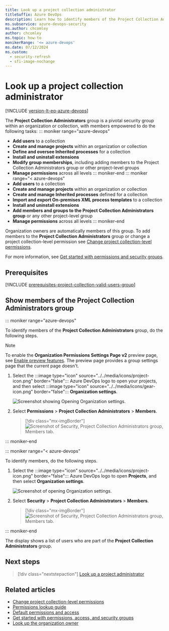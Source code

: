 ```yaml
---
title: Look up a project collection administrator 
titleSuffix: Azure DevOps
description: Learn how to identify members of the Project Collection Administrators group in Azure DevOps.
ms.subservice: azure-devops-security
ms.author: chcomley
author: chcomley
ms.topic: how-to
monikerRange: '<= azure-devops'
ms.date: 07/12/2024
ms.custom:
  - security-refresh
  - sfi-image-nochange
---
```


# Look up a project collection administrator 

[!INCLUDE [version-lt-eq-azure-devops](../../includes/version-lt-eq-azure-devops.md)]

The **Project Collection Administrators** group is a pivotal security group within an organization or collection, with members empowered to do the following tasks:
::: moniker range="azure-devops" 
- **Add users** to a collection
- **Create and manage projects** within an organization or collection
- **Define and oversee Inherited processes** for a collection
- **Install and uninstall extensions**
- **Modify group memberships**, including adding members to the Project Collection Administrators group or other project-level groups
- **Manage permissions** across all levels
::: moniker-end
::: moniker range="< azure-devops"  
- **Add users** to a collection
- **Create and manage projects** within an organization or collection
- **Create and manage Inherited processes** defined for a collection
- **Import and export On-premises XML process templates** to a collection
- **Install and uninstall extensions**
- **Add members and groups to the Project Collection Administrators group** or any other project-level group
- **Manage permissions** across all levels
::: moniker-end

Organization owners are automatically members of this group. To add members to the **Project Collection Administrators** group or change a project collection-level permission see [Change project collection-level permissions](change-organization-collection-level-permissions.md). 

For more information, see [Get started with permissions and security groups](about-permissions.md).

## Prerequisites

[!INCLUDE [prerequisites-project-collection-valid-users-group](../../includes/prerequisites-project-collection-valid-users-group.md)]

## Show members of the Project Collection Administrators group

::: moniker range="azure-devops"

To identify members of the **Project Collection Administrators** group, do the following steps. 

> [!NOTE]   
> To enable the **Organization Permissions Settings Page v2** preview page, see [Enable preview features](../../project/navigation/preview-features.md). The preview page provides a group settings page that the current page doesn't. 

1. Select the :::image type="icon" source="../../media/icons/project-icon.png" border="false"::: Azure DevOps logo to open your projects, and then select :::image type="icon" source="../../media/icons/gear-icon.png" border="false"::: **Organization settings**.  

	![Screenshot showing Opening Organization settings.](../../media/open-organization-settings-preview.png)

2. Select **Permissions** > **Project Collection Administrators** > **Members**. 

	> [!div class="mx-imgBorder"]  
	> ![Screenshot of Security, Project Collection Administrators group, Members tab.](media/project-collection/project-collection-admins-members-tab-s157.png)  

::: moniker-end   

::: moniker range="< azure-devops"

To identify members, do the following steps. 

1. Select the :::image type="icon" source="../../media/icons/project-icon.png" border="false"::: Azure DevOps logo to open **Projects**, and then select **Organization settings**. 

   ![Screenshot of opening Organization settings.](../../pipelines/agents/media/agent-pools-tab/organization-settings.png)

2. Select **Security** > **Project Collection Administrators** > **Members**. 

	> [!div class="mx-imgBorder"]  
	> ![Screenshot of Security, Project Collection Administrators group, Members tab.](media/view-permissions/collection-admins-vert.png)  

::: moniker-end  

The display shows a list of users who are part of the **Project Collection Administrators** group.

## Next steps

> [!div class="nextstepaction"]
> [Look up a project administrator](look-up-project-administrators.md)

## Related articles

- [Change project collection-level permissions](change-organization-collection-level-permissions.md)
- [Permissions lookup guide](permissions-lookup-guide.md)
- [Default permissions and access](permissions-access.md)
- [Get started with permissions, access, and security groups](about-permissions.md)
- [Look up the organization owner](look-up-organization-owner.md)
